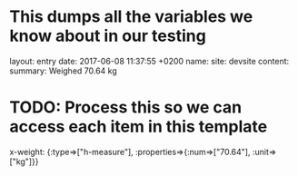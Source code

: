 # This dumps all the variables we know about in our testing
layout: entry
date: 2017-06-08 11:37:55 +0200
name: 
site: devsite
content: 
summary: Weighed 70.64 kg
# TODO: Process this so we can access each item in this template
x-weight: {:type=>["h-measure"], :properties=>{:num=>["70.64"], :unit=>["kg"]}}
